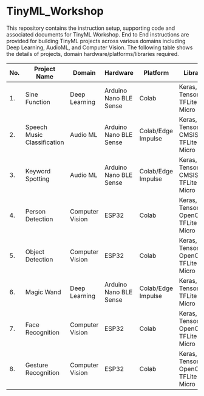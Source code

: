 # TinyML_Workshop
This repository contains the instruction setup, supporting code and associated documents for TinyML Workshop. End to End instructions are provided for building TinyML projects across various domains including Deep Learning, AudioML, and Computer Vision. The following table shows the details of projects, domain hardware/platforms/libraries required.

| No. | Project Name                | Domain          | Hardware               | Platform            | Libraries                                  |
|-----|-----------------------------|-----------------|------------------------|---------------------|--------------------------------------------|
| 1.  | Sine Function               | Deep Learning   | Arduino Nano BLE Sense | Colab              | Keras, TensorFlow, TFLite Micro            |
| 2.  | Speech Music Classification | Audio ML        | Arduino Nano BLE Sense | Colab/Edge Impulse | Keras, TensorFlow, CMSIS DSP, TFLite Micro |
| 3.  | Keyword Spotting            | Audio ML        | Arduino Nano BLE Sense | Colab/Edge Impulse | Keras, TensorFlow, CMSIS DSP, TFLite Micro |
| 4.  | Person Detection            | Computer Vision | ESP32                  | Colab              | Keras, TensorFlow, OpenCV, TFLite Micro    |
| 5.  | Object Detection            | Computer Vision | ESP32                  | Colab              | Keras, TensorFlow, OpenCV, TFLite Micro    |
| 6.  | Magic Wand                  | Deep Learning   | Arduino Nano BLE Sense | Colab/Edge Impulse | Keras, TensorFlow, TFLite Micro            |
| 7.  | Face Recognition            | Computer Vision | ESP32                  | Colab              | Keras, TensorFlow, OpenCV, TFLite Micro    |
| 8.  | Gesture Recognition         | Computer Vision | ESP32                  | Colab              | Keras, TensorFlow, OpenCV, TFLite Micro    |
